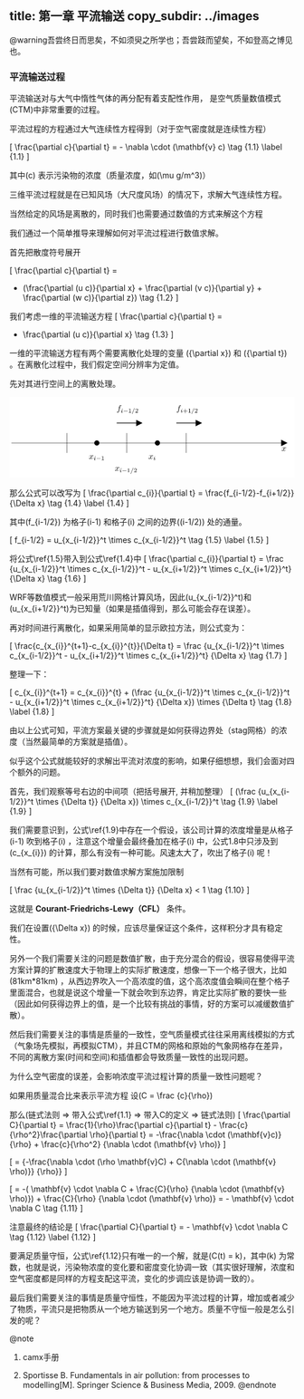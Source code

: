 title: 第一章 平流输送
copy_subdir: ../images
---

@warning吾尝终日而思矣，不如须臾之所学也；吾尝跂而望矣，不如登高之博见也。

### 平流输送过程

平流输送对与大气中惰性气体的再分配有着支配性作用，
是空气质量数值模式(CTM)中非常重要的过程。

平流过程的方程通过大气连续性方程得到（对于空气密度就是连续性方程）

  \[ 
    \frac{\partial c}{\partial t} = 
    - \nabla \cdot (\mathbf{v} c) 
    \tag {1.1} \label {1.1}
  \]

 其中\(c\) 表示污染物的浓度（质量浓度，如\(\mu g/m^3\)）

 三维平流过程就是在已知风场（大尺度风场）的情况下，求解大气连续性方程。
 
 当然给定的风场是离散的，同时我们也需要通过数值的方式来解这个方程

 我们通过一个简单推导来理解如何对平流过程进行数值求解。
 
 首先把散度符号展开

 \[
 \frac{\partial c}{\partial t} = 
 - (\frac{\partial (u c)}{\partial x} + 
    \frac{\partial (v c)}{\partial y} + 
    \frac{\partial (w c)}{\partial z})
 \tag {1.2}
 \]

我们考虑一维的平流输送方程
 \[
 \frac{\partial c}{\partial t} = 
 - \frac{\partial (u c)}{\partial x}
 \tag {1.3}
 \]

一维的平流输送方程有两个需要离散化处理的变量 \({\partial x}\) 和 \({\partial t}\) 。在离散化过程中，我们假定空间分辨率为定值。

先对其进行空间上的离散处理。

![1D advection](../images/advection.png)

那么公式可以改写为
\[
   \frac{\partial c_{i}}{\partial t} = 
   \frac{f_{i-1/2}-f_{i+1/2}}{\Delta x}
   \tag {1.4} \label {1.4}
\]

其中\(f_{i-1/2}\) 为格子\(i-1\) 和格子\(i\) 之间的边界(\(i-1/2\)) 处的通量。

\[
    f_{i-1/2} = 
    u_{x_{i-1/2}}^t \times c_{x_{i-1/2}}^t
    \tag {1.5} \label {1.5}
\]

将公式\ref{1.5}带入到公式\ref{1.4}中
\[
   \frac{\partial c_{i}}{\partial t} = 
   \frac
     {u_{x_{i-1/2}}^t \times c_{x_{i-1/2}}^t - 
      u_{x_{i+1/2}}^t \times c_{x_{i+1/2}}^t}
     {\Delta x}
   \tag {1.6} 
\]

WRF等数值模式一般采用荒川网格计算风场，因此\(u_{x_{i-1/2}}^t\)和\(u_{x_{i+1/2}}^t\)为已知量（如果是插值得到，那么可能会存在误差）。

再对时间进行离散化，如果采用简单的显示欧拉方法，则公式变为：

\[
   \frac{c_{x_{i}}^{t+1}-c_{x_{i}}^{t}}{\Delta t} = 
   \frac
     {u_{x_{i-1/2}}^t \times c_{x_{i-1/2}}^t - 
     u_{x_{i+1/2}}^t \times c_{x_{i+1/2}}^t}
     {\Delta x}
   \tag {1.7}
\]

整理一下：

\[
   c_{x_{i}}^{t+1} = c_{x_{i}}^{t} + 
   (\frac
     {u_{x_{i-1/2}}^t \times c_{x_{i-1/2}}^t - 
        u_{x_{i+1/2}}^t \times c_{x_{i+1/2}}^t}
     {\Delta x}) 
   \times 
   {\Delta t}
   \tag {1.8} \label {1.8}
\]

由以上公式可知，平流方案最关键的步骤就是如何获得边界处（stag网格）的浓度（当然最简单的方案就是插值）。

似乎这个公式就能较好的求解出平流对浓度的影响，如果仔细想想，我们会面对四个额外的问题。

首先，我们观察等号右边的中间项（把括号展开, 并稍加整理）
\[
   (\frac
      {u_{x_{i-1/2}}^t \times {\Delta t}} 
      {\Delta x}) 
   \times 
   c_{x_{i-1/2}}^t
   \tag {1.9} \label {1.9}
\]


我们需要意识到，公式\ref{1.9}中存在一个假设，该公司计算的浓度增量是从格子\(i-1\) 吹到格子\(i\) ，注意这个增量会最终叠加在格子\(i\) 中，公式1.8中只涉及到\(c_{x_{i}}\) 的计算，那么有没有一种可能。风速太大了，吹出了格子\(i\) 呢！

当然有可能，所以我们要对数值求解方案施加限制

\[
\frac
      {u_{x_{i-1/2}}^t \times {\Delta t}} 
      {\Delta x}
< 1 \tag {1.10}
\]

这就是 **Courant-Friedrichs-Lewy（CFL）** 条件。

我们在设置\({\Delta x}\) 的时候，应该尽量保证这个条件，这样积分才具有稳定性。

另外一个我们需要关注的问题是数值扩散，由于充分混合的假设，很容易使得平流方案计算的扩散速度大于物理上的实际扩散速度，想像一下一个格子很大，比如 \(81km*81km\) ，从西边界吹入一个高浓度的值，这个高浓度值会瞬间在整个格子里面混合，也就是说这个增量一下就会吹到东边界，肯定比实际扩散的要快一些（因此如何获得边界上的值，是一个比较有挑战的事情，好的方案可以减缓数值扩散）。

然后我们需要关注的事情是质量的一致性，空气质量模式往往采用离线模拟的方式（气象场先模拟，再模拟CTM），并且CTM的网格和原始的气象网格存在差异，不同的离散方案(时间和空间)和插值都会导致质量一致性的出现问题。

为什么空气密度的误差，会影响浓度平流过程计算的质量一致性问题呢？

如果用质量混合比来表示平流方程
设\(C = \frac {c}{\rho}\)

那么(链式法则 => 带入公式\ref{1.1} => 带入C的定义 => 链式法则)
\[
    \frac{\partial C}{\partial t} 
    = 
      \frac{1}{\rho}\frac{\partial c}{\partial t}
      - \frac{c}{\rho^2}\frac{\partial \rho}{\partial t}
    = 
      -\frac{\nabla \cdot (\mathbf{v}c)}{\rho}
      + \frac{c}{\rho^2} {\nabla \cdot (\mathbf{v} \rho)}
\]

\[
    = {-\frac{\nabla \cdot (\rho \mathbf{v}C)
              + C{\nabla \cdot (\mathbf{v} \rho)}}
            {\rho}}
\]

\[
    = -( \mathbf{v} \cdot \nabla C + 
         \frac{C}{\rho} {\nabla \cdot (\mathbf{v} \rho)})
      + \frac{C}{\rho} {\nabla \cdot (\mathbf{v} \rho)}
    = - \mathbf{v} \cdot \nabla C
    \tag {1.11}
\]

注意最终的结论是
\[
    \frac{\partial C}{\partial t} 
    = - \mathbf{v} \cdot \nabla C
    \tag {1.12} \label {1.12} 
\]

要满足质量守恒，公式\ref{1.12}只有唯一的一个解，就是\(C(t) = k\)，其中\(k\) 为常数，也就是说，污染物浓度的变化要和密度变化协调一致（其实很好理解，浓度和空气密度都是同样的方程支配这平流，变化的步调应该是协调一致的）。

最后我们需要关注的事情是质量守恒性，不能因为平流过程的计算，增加或者减少了物质，平流只是把物质从一个地方输送到另一个地方。质量不守恒一般是怎么引发的呢？


@note

1. camx手册

2. Sportisse B. Fundamentals in air pollution: from processes to modelling[M]. Springer Science & Business Media, 2009.
@endnote